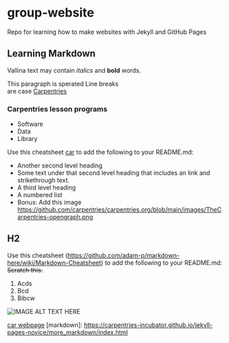 # group-website

Repo for learning how to make websites with Jekyll and GitHub Pages

## Learning Markdown
Vallina text may contain *italics* and **bold** words.

This paragraph is sperated 
Line breaks  
are case
[Carpentries](https://github.com/adam-p/markdown-here/wiki/Markdown-Cheatsheet)


### Carpentries lesson programs
- Software 
- Data
- Library


Use this cheatsheet [car] to add the following to your README.md:

- Another second level heading 
- Some text under that second level heading that includes an link and strikethrough text.
- A third level heading
- A numbered list
- Bonus: Add this image https://github.com/carpentries/carpentries.org/blob/main/images/TheCarpentries-opengraph.png
## H2
Use this cheatsheet (https://github.com/adam-p/markdown-here/wiki/Markdown-Cheatsheet) to add the following to your README.md: ~~Scratch this.~~
1. Acds
2. Bcd
3. Bibcw

![IMAGE ALT TEXT HERE](https://github.com/carpentries/carpentries.org/blob/main/images/TheCarpentries-opengraph.png)

[car]: https://github.com/adam-p/markdown-here/wiki/Markdown-Cheatsheet

[car webpage][car]
[markdown]: https://carpentries-incubator.github.io/jekyll-pages-novice/more_markdown/index.html

